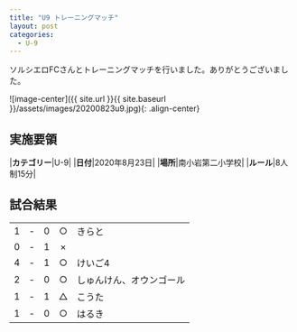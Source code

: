 ```yaml
---
title: "U9 トレーニングマッチ"
layout: post
categories:
  - U-9
---
```


ソルシエロFCさんとトレーニングマッチを行いました。ありがとうございました。

![image-center]({{ site.url }}{{ site.baseurl }}/assets/images/20200823u9.jpg){: .align-center}


## 実施要領

|**カテゴリー**|U-9|
|**日付**|2020年8月23日|
|**場所**|南小岩第二小学校|
|**ルール**|8人制15分|


## 試合結果

|    |   |    |         |    |
|:--:|:-:|:--:|:--:|:--------|
|    1| - |   0|○|きらと|
|    0| - |   1|×||
|    4| - |   1|○|けいご4|
|    2| - |   0|○|しゅんけん、オウンゴール|
|    1| - |   1|△|こうた|
|    1| - |   0|○|はるき|


